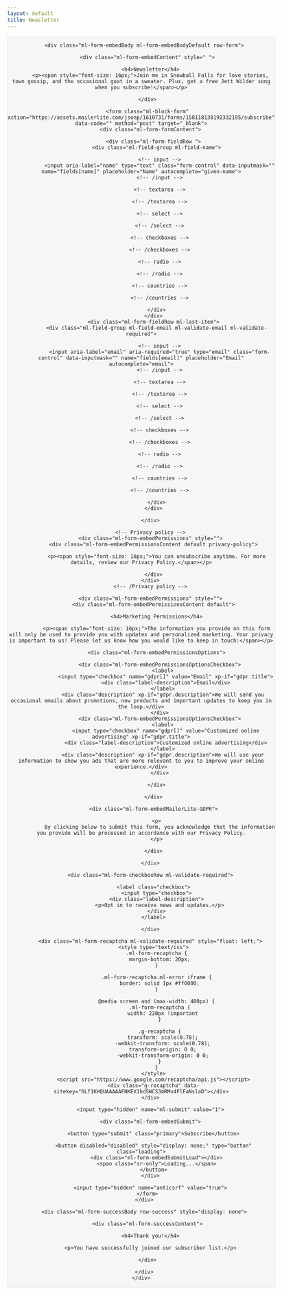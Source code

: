 ```yaml
---
layout: default
title: Newsletter
---
```


<style type="text/css">
  @import url("https://assets.mlcdn.com/fonts.css?version=1750852");
</style>
<style type="text/css">
  /* LOADER */
  .ml-form-embedSubmitLoad {
    display: inline-block;
    width: 20px;
    height: 20px;
  }

  .g-recaptcha {
    transform: scale(1);
    -webkit-transform: scale(1);
    transform-origin: 0 0;
    -webkit-transform-origin: 0 0;
    height: ;
  }

  .sr-only {
    position: absolute;
    width: 1px;
    height: 1px;
    padding: 0;
    margin: -1px;
    overflow: hidden;
    clip: rect(0, 0, 0, 0);
    border: 0;
  }

  .ml-form-embedSubmitLoad:after {
    content: " ";
    display: block;
    width: 11px;
    height: 11px;
    margin: 1px;
    border-radius: 50%;
    border: 4px solid #fff;
    border-color: #ffffff #ffffff #ffffff transparent;
    animation: ml-form-embedSubmitLoad 1.2s linear infinite;
  }

  @keyframes ml-form-embedSubmitLoad {
    0% {
      transform: rotate(0deg);
    }

    100% {
      transform: rotate(360deg);
    }
  }

  #mlb2-27610664.ml-form-embedContainer {
    box-sizing: border-box;
    display: table;
    margin: 0 auto;
    position: static;
    width: 100% !important;
  }

  #mlb2-27610664.ml-form-embedContainer h4,
  #mlb2-27610664.ml-form-embedContainer p,
  #mlb2-27610664.ml-form-embedContainer span,
  #mlb2-27610664.ml-form-embedContainer button {
    text-transform: none !important;
    letter-spacing: normal !important;
  }

  #mlb2-27610664.ml-form-embedContainer .ml-form-embedWrapper {
    background-color: #f6f6f6;
    border-width: 1px;
    border-color: #e6e6e6;
    border-radius: 4px;
    border-style: solid;
    box-sizing: border-box;
    display: inline-block !important;
    margin: 0;
    padding: 0;
    position: relative;
  }

  #mlb2-27610664.ml-form-embedContainer .ml-form-embedWrapper.embedPopup,
  #mlb2-27610664.ml-form-embedContainer .ml-form-embedWrapper.embedDefault {
    width: 800px;
  }

  #mlb2-27610664.ml-form-embedContainer .ml-form-embedWrapper.embedForm {
    max-width: 800px;
    width: 100%;
  }

  #mlb2-27610664.ml-form-embedContainer .ml-form-align-left {
    text-align: left;
  }

  #mlb2-27610664.ml-form-embedContainer .ml-form-align-center {
    text-align: center;
  }

  #mlb2-27610664.ml-form-embedContainer .ml-form-align-default {
    display: table-cell !important;
    vertical-align: middle !important;
    text-align: center !important;
  }

  #mlb2-27610664.ml-form-embedContainer .ml-form-align-right {
    text-align: right;
  }

  #mlb2-27610664.ml-form-embedContainer .ml-form-embedWrapper .ml-form-embedHeader img {
    border-top-left-radius: 4px;
    border-top-right-radius: 4px;
    height: auto;
    margin: 0 auto !important;
    max-width: 100%;
    width: undefinedpx;
  }

  #mlb2-27610664.ml-form-embedContainer .ml-form-embedWrapper .ml-form-embedBody,
  #mlb2-27610664.ml-form-embedContainer .ml-form-embedWrapper .ml-form-successBody {
    padding: 20px 20px 0 20px;
  }

  #mlb2-27610664.ml-form-embedContainer .ml-form-embedWrapper .ml-form-embedBody.ml-form-embedBodyHorizontal {
    padding-bottom: 0;
  }

  #mlb2-27610664.ml-form-embedContainer .ml-form-embedWrapper .ml-form-embedBody .ml-form-embedContent,
  #mlb2-27610664.ml-form-embedContainer .ml-form-embedWrapper .ml-form-successBody .ml-form-successContent {
    text-align: left;
    margin: 0 0 20px 0;
  }

  #mlb2-27610664.ml-form-embedContainer .ml-form-embedWrapper .ml-form-embedBody .ml-form-embedContent h4,
  #mlb2-27610664.ml-form-embedContainer .ml-form-embedWrapper .ml-form-successBody .ml-form-successContent h4 {
    color: #000000;
    font-family: 'Open Sans', Arial, Helvetica, sans-serif;
    font-size: 30px;
    font-weight: 400;
    margin: 0 0 10px 0;
    text-align: left;
    word-break: break-word;
  }

  #mlb2-27610664.ml-form-embedContainer .ml-form-embedWrapper .ml-form-embedBody .ml-form-embedContent p,
  #mlb2-27610664.ml-form-embedContainer .ml-form-embedWrapper .ml-form-successBody .ml-form-successContent p {
    color: #000000;
    font-family: 'Open Sans', Arial, Helvetica, sans-serif;
    font-size: 16px;
    font-weight: 400;
    line-height: 22px;
    margin: 0 0 10px 0;
    text-align: left;
  }

  #mlb2-27610664.ml-form-embedContainer .ml-form-embedWrapper .ml-form-embedBody .ml-form-embedContent ul,
  #mlb2-27610664.ml-form-embedContainer .ml-form-embedWrapper .ml-form-embedBody .ml-form-embedContent ol,
  #mlb2-27610664.ml-form-embedContainer .ml-form-embedWrapper .ml-form-successBody .ml-form-successContent ul,
  #mlb2-27610664.ml-form-embedContainer .ml-form-embedWrapper .ml-form-successBody .ml-form-successContent ol {
    color: #000000;
    font-family: 'Open Sans', Arial, Helvetica, sans-serif;
    font-size: 16px;
  }

  #mlb2-27610664.ml-form-embedContainer .ml-form-embedWrapper .ml-form-embedBody .ml-form-embedContent ol ol,
  #mlb2-27610664.ml-form-embedContainer .ml-form-embedWrapper .ml-form-successBody .ml-form-successContent ol ol {
    list-style-type: lower-alpha;
  }

  #mlb2-27610664.ml-form-embedContainer .ml-form-embedWrapper .ml-form-embedBody .ml-form-embedContent ol ol ol,
  #mlb2-27610664.ml-form-embedContainer .ml-form-embedWrapper .ml-form-successBody .ml-form-successContent ol ol ol {
    list-style-type: lower-roman;
  }

  #mlb2-27610664.ml-form-embedContainer .ml-form-embedWrapper .ml-form-embedBody .ml-form-embedContent p a,
  #mlb2-27610664.ml-form-embedContainer .ml-form-embedWrapper .ml-form-successBody .ml-form-successContent p a {
    color: #000000;
    text-decoration: underline;
  }

  #mlb2-27610664.ml-form-embedContainer .ml-form-embedWrapper .ml-block-form .ml-field-group {
    text-align: left !important;
  }

  #mlb2-27610664.ml-form-embedContainer .ml-form-embedWrapper .ml-block-form .ml-field-group label {
    margin-bottom: 5px;
    color: #333333;
    font-size: 16px;
    font-family: 'Open Sans', Arial, Helvetica, sans-serif;
    font-weight: bold;
    font-style: normal;
    text-decoration: none;
    ;
    display: inline-block;
    line-height: 22px;
  }

  #mlb2-27610664.ml-form-embedContainer .ml-form-embedWrapper .ml-form-embedBody .ml-form-embedContent p:last-child,
  #mlb2-27610664.ml-form-embedContainer .ml-form-embedWrapper .ml-form-successBody .ml-form-successContent p:last-child {
    margin: 0;
  }

  #mlb2-27610664.ml-form-embedContainer .ml-form-embedWrapper .ml-form-embedBody form {
    margin: 0;
    width: 100%;
  }

  #mlb2-27610664.ml-form-embedContainer .ml-form-embedWrapper .ml-form-embedBody .ml-form-formContent,
  #mlb2-27610664.ml-form-embedContainer .ml-form-embedWrapper .ml-form-embedBody .ml-form-checkboxRow {
    margin: 0 0 20px 0;
    width: 100%;
  }

  #mlb2-27610664.ml-form-embedContainer .ml-form-embedWrapper .ml-form-embedBody .ml-form-checkboxRow {
    float: left;
  }

  #mlb2-27610664.ml-form-embedContainer .ml-form-embedWrapper .ml-form-embedBody .ml-form-formContent.horozintalForm {
    margin: 0;
    padding: 0 0 20px 0;
    width: 100%;
    height: auto;
    float: left;
  }

  #mlb2-27610664.ml-form-embedContainer .ml-form-embedWrapper .ml-form-embedBody .ml-form-fieldRow {
    margin: 0 0 10px 0;
    width: 100%;
  }

  #mlb2-27610664.ml-form-embedContainer .ml-form-embedWrapper .ml-form-embedBody .ml-form-fieldRow.ml-last-item {
    margin: 0;
  }

  #mlb2-27610664.ml-form-embedContainer .ml-form-embedWrapper .ml-form-embedBody .ml-form-fieldRow.ml-formfieldHorizintal {
    margin: 0;
  }

  #mlb2-27610664.ml-form-embedContainer .ml-form-embedWrapper .ml-form-embedBody .ml-form-fieldRow input {
    background-color: #ffffff !important;
    color: #333333 !important;
    border-color: #cccccc;
    border-radius: 4px !important;
    border-style: solid !important;
    border-width: 1px !important;
    font-family: 'Open Sans', Arial, Helvetica, sans-serif;
    font-size: 16px !important;
    height: auto;
    line-height: 21px !important;
    margin-bottom: 0;
    margin-top: 0;
    margin-left: 0;
    margin-right: 0;
    padding: 10px 10px !important;
    width: 100% !important;
    box-sizing: border-box !important;
    max-width: 100% !important;
  }

  #mlb2-27610664.ml-form-embedContainer .ml-form-embedWrapper .ml-form-embedBody .ml-form-fieldRow input::-webkit-input-placeholder,
  #mlb2-27610664.ml-form-embedContainer .ml-form-embedWrapper .ml-form-embedBody .ml-form-horizontalRow input::-webkit-input-placeholder {
    color: #333333;
  }

  #mlb2-27610664.ml-form-embedContainer .ml-form-embedWrapper .ml-form-embedBody .ml-form-fieldRow input::-moz-placeholder,
  #mlb2-27610664.ml-form-embedContainer .ml-form-embedWrapper .ml-form-embedBody .ml-form-horizontalRow input::-moz-placeholder {
    color: #333333;
  }

  #mlb2-27610664.ml-form-embedContainer .ml-form-embedWrapper .ml-form-embedBody .ml-form-fieldRow input:-ms-input-placeholder,
  #mlb2-27610664.ml-form-embedContainer .ml-form-embedWrapper .ml-form-embedBody .ml-form-horizontalRow input:-ms-input-placeholder {
    color: #333333;
  }

  #mlb2-27610664.ml-form-embedContainer .ml-form-embedWrapper .ml-form-embedBody .ml-form-fieldRow input:-moz-placeholder,
  #mlb2-27610664.ml-form-embedContainer .ml-form-embedWrapper .ml-form-embedBody .ml-form-horizontalRow input:-moz-placeholder {
    color: #333333;
  }

  #mlb2-27610664.ml-form-embedContainer .ml-form-embedWrapper .ml-form-embedBody .ml-form-fieldRow textarea,
  #mlb2-27610664.ml-form-embedContainer .ml-form-embedWrapper .ml-form-embedBody .ml-form-horizontalRow textarea {
    background-color: #ffffff !important;
    color: #333333 !important;
    border-color: #cccccc;
    border-radius: 4px !important;
    border-style: solid !important;
    border-width: 1px !important;
    font-family: 'Open Sans', Arial, Helvetica, sans-serif;
    font-size: 16px !important;
    height: auto;
    line-height: 21px !important;
    margin-bottom: 0;
    margin-top: 0;
    padding: 10px 10px !important;
    width: 100% !important;
    box-sizing: border-box !important;
    max-width: 100% !important;
  }

  #mlb2-27610664.ml-form-embedContainer .ml-form-embedWrapper .ml-form-embedBody .ml-form-fieldRow .custom-radio .custom-control-label::before,
  #mlb2-27610664.ml-form-embedContainer .ml-form-embedWrapper .ml-form-embedBody .ml-form-horizontalRow .custom-radio .custom-control-label::before,
  #mlb2-27610664.ml-form-embedContainer .ml-form-embedWrapper .ml-form-embedBody .ml-form-fieldRow .custom-checkbox .custom-control-label::before,
  #mlb2-27610664.ml-form-embedContainer .ml-form-embedWrapper .ml-form-embedBody .ml-form-horizontalRow .custom-checkbox .custom-control-label::before,
  #mlb2-27610664.ml-form-embedContainer .ml-form-embedWrapper .ml-form-embedBody .ml-form-embedPermissions .ml-form-embedPermissionsOptionsCheckbox .label-description::before,
  #mlb2-27610664.ml-form-embedContainer .ml-form-embedWrapper .ml-form-embedBody .ml-form-interestGroupsRow .ml-form-interestGroupsRowCheckbox .label-description::before,
  #mlb2-27610664.ml-form-embedContainer .ml-form-embedWrapper .ml-form-embedBody .ml-form-checkboxRow .label-description::before {
    border-color: #cccccc !important;
    background-color: #ffffff !important;
  }

  #mlb2-27610664.ml-form-embedContainer .ml-form-embedWrapper .ml-form-embedBody .ml-form-fieldRow input.custom-control-input[type="checkbox"] {
    box-sizing: border-box;
    padding: 0;
    position: absolute;
    z-index: -1;
    opacity: 0;
    margin-top: 5px;
    margin-left: -1.5rem;
    overflow: visible;
  }

  #mlb2-27610664.ml-form-embedContainer .ml-form-embedWrapper .ml-form-embedBody .ml-form-fieldRow .custom-checkbox .custom-control-label::before,
  #mlb2-27610664.ml-form-embedContainer .ml-form-embedWrapper .ml-form-embedBody .ml-form-horizontalRow .custom-checkbox .custom-control-label::before,
  #mlb2-27610664.ml-form-embedContainer .ml-form-embedWrapper .ml-form-embedBody .ml-form-embedPermissions .ml-form-embedPermissionsOptionsCheckbox .label-description::before,
  #mlb2-27610664.ml-form-embedContainer .ml-form-embedWrapper .ml-form-embedBody .ml-form-interestGroupsRow .ml-form-interestGroupsRowCheckbox .label-description::before,
  #mlb2-27610664.ml-form-embedContainer .ml-form-embedWrapper .ml-form-embedBody .ml-form-checkboxRow .label-description::before {
    border-radius: 4px !important;
  }

  #mlb2-27610664.ml-form-embedContainer .ml-form-embedWrapper .ml-form-embedBody .ml-form-checkboxRow input[type=checkbox]:checked~.label-description::after,
  #mlb2-27610664.ml-form-embedContainer .ml-form-embedWrapper .ml-form-embedBody .ml-form-embedPermissions .ml-form-embedPermissionsOptionsCheckbox input[type=checkbox]:checked~.label-description::after,
  #mlb2-27610664.ml-form-embedContainer .ml-form-embedWrapper .ml-form-embedBody .ml-form-fieldRow .custom-checkbox .custom-control-input:checked~.custom-control-label::after,
  #mlb2-27610664.ml-form-embedContainer .ml-form-embedWrapper .ml-form-embedBody .ml-form-horizontalRow .custom-checkbox .custom-control-input:checked~.custom-control-label::after,
  #mlb2-27610664.ml-form-embedContainer .ml-form-embedWrapper .ml-form-embedBody .ml-form-interestGroupsRow .ml-form-interestGroupsRowCheckbox input[type=checkbox]:checked~.label-description::after {
    background-image: url("data:image/svg+xml,%3csvg xmlns='http://www.w3.org/2000/svg' viewBox='0 0 8 8'%3e%3cpath fill='%23fff' d='M6.564.75l-3.59 3.612-1.538-1.55L0 4.26 2.974 7.25 8 2.193z'/%3e%3c/svg%3e");
  }

  #mlb2-27610664.ml-form-embedContainer .ml-form-embedWrapper .ml-form-embedBody .ml-form-fieldRow .custom-radio .custom-control-input:checked~.custom-control-label::after,
  #mlb2-27610664.ml-form-embedContainer .ml-form-embedWrapper .ml-form-embedBody .ml-form-fieldRow .custom-radio .custom-control-input:checked~.custom-control-label::after {
    background-image: url("data:image/svg+xml,%3csvg xmlns='http://www.w3.org/2000/svg' viewBox='-4 -4 8 8'%3e%3ccircle r='3' fill='%23fff'/%3e%3c/svg%3e");
  }

  #mlb2-27610664.ml-form-embedContainer .ml-form-embedWrapper .ml-form-embedBody .ml-form-fieldRow .custom-radio .custom-control-input:checked~.custom-control-label::before,
  #mlb2-27610664.ml-form-embedContainer .ml-form-embedWrapper .ml-form-embedBody .ml-form-horizontalRow .custom-radio .custom-control-input:checked~.custom-control-label::before,
  #mlb2-27610664.ml-form-embedContainer .ml-form-embedWrapper .ml-form-embedBody .ml-form-fieldRow .custom-checkbox .custom-control-input:checked~.custom-control-label::before,
  #mlb2-27610664.ml-form-embedContainer .ml-form-embedWrapper .ml-form-embedBody .ml-form-horizontalRow .custom-checkbox .custom-control-input:checked~.custom-control-label::before,
  #mlb2-27610664.ml-form-embedContainer .ml-form-embedWrapper .ml-form-embedBody .ml-form-embedPermissions .ml-form-embedPermissionsOptionsCheckbox input[type=checkbox]:checked~.label-description::before,
  #mlb2-27610664.ml-form-embedContainer .ml-form-embedWrapper .ml-form-embedBody .ml-form-interestGroupsRow .ml-form-interestGroupsRowCheckbox input[type=checkbox]:checked~.label-description::before,
  #mlb2-27610664.ml-form-embedContainer .ml-form-embedWrapper .ml-form-embedBody .ml-form-checkboxRow input[type=checkbox]:checked~.label-description::before {
    border-color: #000000 !important;
    background-color: #000000 !important;
  }

  #mlb2-27610664.ml-form-embedContainer .ml-form-embedWrapper .ml-form-embedBody .ml-form-fieldRow .custom-radio .custom-control-label::before,
  #mlb2-27610664.ml-form-embedContainer .ml-form-embedWrapper .ml-form-embedBody .ml-form-horizontalRow .custom-radio .custom-control-label::before,
  #mlb2-27610664.ml-form-embedContainer .ml-form-embedWrapper .ml-form-embedBody .ml-form-fieldRow .custom-radio .custom-control-label::after,
  #mlb2-27610664.ml-form-embedContainer .ml-form-embedWrapper .ml-form-embedBody .ml-form-horizontalRow .custom-radio .custom-control-label::after,
  #mlb2-27610664.ml-form-embedContainer .ml-form-embedWrapper .ml-form-embedBody .ml-form-fieldRow .custom-checkbox .custom-control-label::before,
  #mlb2-27610664.ml-form-embedContainer .ml-form-embedWrapper .ml-form-embedBody .ml-form-fieldRow .custom-checkbox .custom-control-label::after,
  #mlb2-27610664.ml-form-embedContainer .ml-form-embedWrapper .ml-form-embedBody .ml-form-horizontalRow .custom-checkbox .custom-control-label::before,
  #mlb2-27610664.ml-form-embedContainer .ml-form-embedWrapper .ml-form-embedBody .ml-form-horizontalRow .custom-checkbox .custom-control-label::after {
    top: 2px;
    box-sizing: border-box;
  }

  #mlb2-27610664.ml-form-embedContainer .ml-form-embedWrapper .ml-form-embedBody .ml-form-embedPermissions .ml-form-embedPermissionsOptionsCheckbox .label-description::before,
  #mlb2-27610664.ml-form-embedContainer .ml-form-embedWrapper .ml-form-embedBody .ml-form-embedPermissions .ml-form-embedPermissionsOptionsCheckbox .label-description::after,
  #mlb2-27610664.ml-form-embedContainer .ml-form-embedWrapper .ml-form-embedBody .ml-form-checkboxRow .label-description::before,
  #mlb2-27610664.ml-form-embedContainer .ml-form-embedWrapper .ml-form-embedBody .ml-form-checkboxRow .label-description::after {
    top: 0px !important;
    box-sizing: border-box !important;
  }

  #mlb2-27610664.ml-form-embedContainer .ml-form-embedWrapper .ml-form-embedBody .ml-form-checkboxRow .label-description::before,
  #mlb2-27610664.ml-form-embedContainer .ml-form-embedWrapper .ml-form-embedBody .ml-form-checkboxRow .label-description::after {
    top: 4px !important;
    box-sizing: border-box !important;
  }

  #mlb2-27610664.ml-form-embedContainer .ml-form-embedWrapper .ml-form-embedBody .ml-form-interestGroupsRow .ml-form-interestGroupsRowCheckbox .label-description::after {
    top: 0px !important;
    box-sizing: border-box !important;
    position: absolute;
    left: -1.5rem;
    display: block;
    width: 1rem;
    height: 1rem;
    content: "";
  }

  #mlb2-27610664.ml-form-embedContainer .ml-form-embedWrapper .ml-form-embedBody .ml-form-interestGroupsRow .ml-form-interestGroupsRowCheckbox .label-description::before {
    top: 0px !important;
    box-sizing: border-box !important;
  }

  #mlb2-27610664.ml-form-embedContainer .ml-form-embedWrapper .ml-form-embedBody .custom-control-label::before {
    position: absolute;
    top: 4px;
    left: -1.5rem;
    display: block;
    width: 16px;
    height: 16px;
    pointer-events: none;
    content: "";
    background-color: #ffffff;
    border: #adb5bd solid 1px;
    border-radius: 50%;
  }

  #mlb2-27610664.ml-form-embedContainer .ml-form-embedWrapper .ml-form-embedBody .custom-control-label::after {
    position: absolute;
    top: 2px !important;
    left: -1.5rem;
    display: block;
    width: 1rem;
    height: 1rem;
    content: "";
  }

  #mlb2-27610664.ml-form-embedContainer .ml-form-embedWrapper .ml-form-embedBody .ml-form-embedPermissions .ml-form-embedPermissionsOptionsCheckbox .label-description::before,
  #mlb2-27610664.ml-form-embedContainer .ml-form-embedWrapper .ml-form-embedBody .ml-form-interestGroupsRow .ml-form-interestGroupsRowCheckbox .label-description::before,
  #mlb2-27610664.ml-form-embedContainer .ml-form-embedWrapper .ml-form-embedBody .ml-form-checkboxRow .label-description::before {
    position: absolute;
    top: 4px;
    left: -1.5rem;
    display: block;
    width: 16px;
    height: 16px;
    pointer-events: none;
    content: "";
    background-color: #ffffff;
    border: #adb5bd solid 1px;
    border-radius: 50%;
  }

  #mlb2-27610664.ml-form-embedContainer .ml-form-embedWrapper .ml-form-embedBody .ml-form-embedPermissions .ml-form-embedPermissionsOptionsCheckbox .label-description::after {
    position: absolute;
    top: 0px !important;
    left: -1.5rem;
    display: block;
    width: 1rem;
    height: 1rem;
    content: "";
  }

  #mlb2-27610664.ml-form-embedContainer .ml-form-embedWrapper .ml-form-embedBody .ml-form-checkboxRow .label-description::after {
    position: absolute;
    top: 4px !important;
    left: -1.5rem;
    display: block;
    width: 1rem;
    height: 1rem;
    content: "";
  }

  #mlb2-27610664.ml-form-embedContainer .ml-form-embedWrapper .ml-form-embedBody .custom-radio .custom-control-label::after {
    background: no-repeat 50%/50% 50%;
  }

  #mlb2-27610664.ml-form-embedContainer .ml-form-embedWrapper .ml-form-embedBody .custom-checkbox .custom-control-label::after,
  #mlb2-27610664.ml-form-embedContainer .ml-form-embedWrapper .ml-form-embedBody .ml-form-embedPermissions .ml-form-embedPermissionsOptionsCheckbox .label-description::after,
  #mlb2-27610664.ml-form-embedContainer .ml-form-embedWrapper .ml-form-embedBody .ml-form-interestGroupsRow .ml-form-interestGroupsRowCheckbox .label-description::after,
  #mlb2-27610664.ml-form-embedContainer .ml-form-embedWrapper .ml-form-embedBody .ml-form-checkboxRow .label-description::after {
    background: no-repeat 50%/50% 50%;
  }

  #mlb2-27610664.ml-form-embedContainer .ml-form-embedWrapper .ml-form-embedBody .ml-form-fieldRow .custom-control,
  #mlb2-27610664.ml-form-embedContainer .ml-form-embedWrapper .ml-form-embedBody .ml-form-horizontalRow .custom-control {
    position: relative;
    display: block;
    min-height: 1.5rem;
    padding-left: 1.5rem;
  }

  #mlb2-27610664.ml-form-embedContainer .ml-form-embedWrapper .ml-form-embedBody .ml-form-fieldRow .custom-radio .custom-control-input,
  #mlb2-27610664.ml-form-embedContainer .ml-form-embedWrapper .ml-form-embedBody .ml-form-horizontalRow .custom-radio .custom-control-input,
  #mlb2-27610664.ml-form-embedContainer .ml-form-embedWrapper .ml-form-embedBody .ml-form-fieldRow .custom-checkbox .custom-control-input,
  #mlb2-27610664.ml-form-embedContainer .ml-form-embedWrapper .ml-form-embedBody .ml-form-horizontalRow .custom-checkbox .custom-control-input {
    position: absolute;
    z-index: -1;
    opacity: 0;
    box-sizing: border-box;
    padding: 0;
  }

  #mlb2-27610664.ml-form-embedContainer .ml-form-embedWrapper .ml-form-embedBody .ml-form-fieldRow .custom-radio .custom-control-label,
  #mlb2-27610664.ml-form-embedContainer .ml-form-embedWrapper .ml-form-embedBody .ml-form-horizontalRow .custom-radio .custom-control-label,
  #mlb2-27610664.ml-form-embedContainer .ml-form-embedWrapper .ml-form-embedBody .ml-form-fieldRow .custom-checkbox .custom-control-label,
  #mlb2-27610664.ml-form-embedContainer .ml-form-embedWrapper .ml-form-embedBody .ml-form-horizontalRow .custom-checkbox .custom-control-label {
    color: #000000;
    font-size: 12px !important;
    font-family: 'Open Sans', Arial, Helvetica, sans-serif;
    line-height: 22px;
    margin-bottom: 0;
    position: relative;
    vertical-align: top;
    font-style: normal;
    font-weight: 700;
  }

  #mlb2-27610664.ml-form-embedContainer .ml-form-embedWrapper .ml-form-embedBody .ml-form-fieldRow .custom-select,
  #mlb2-27610664.ml-form-embedContainer .ml-form-embedWrapper .ml-form-embedBody .ml-form-horizontalRow .custom-select {
    background-color: #ffffff !important;
    color: #333333 !important;
    border-color: #cccccc;
    border-radius: 4px !important;
    border-style: solid !important;
    border-width: 1px !important;
    font-family: 'Open Sans', Arial, Helvetica, sans-serif;
    font-size: 16px !important;
    line-height: 20px !important;
    margin-bottom: 0;
    margin-top: 0;
    padding: 10px 28px 10px 12px !important;
    width: 100% !important;
    box-sizing: border-box !important;
    max-width: 100% !important;
    height: auto;
    display: inline-block;
    vertical-align: middle;
    background: url('https://assets.mlcdn.com/ml/images/default/dropdown.svg') no-repeat right .75rem center/8px 10px;
    -webkit-appearance: none;
    -moz-appearance: none;
    appearance: none;
  }

  #mlb2-27610664.ml-form-embedContainer .ml-form-embedWrapper .ml-form-embedBody .ml-form-horizontalRow {
    height: auto;
    width: 100%;
    float: left;
  }

  .ml-form-formContent.horozintalForm .ml-form-horizontalRow .ml-input-horizontal {
    width: 70%;
    float: left;
  }

  .ml-form-formContent.horozintalForm .ml-form-horizontalRow .ml-button-horizontal {
    width: 30%;
    float: left;
  }

  .ml-form-formContent.horozintalForm .ml-form-horizontalRow .ml-button-horizontal.labelsOn {
    padding-top: 27px;
  }

  .ml-form-formContent.horozintalForm .ml-form-horizontalRow .horizontal-fields {
    box-sizing: border-box;
    float: left;
    padding-right: 10px;
  }

  #mlb2-27610664.ml-form-embedContainer .ml-form-embedWrapper .ml-form-embedBody .ml-form-horizontalRow input {
    background-color: #ffffff;
    color: #333333;
    border-color: #cccccc;
    border-radius: 4px;
    border-style: solid;
    border-width: 1px;
    font-family: 'Open Sans', Arial, Helvetica, sans-serif;
    font-size: 16px;
    line-height: 20px;
    margin-bottom: 0;
    margin-top: 0;
    padding: 10px 10px;
    width: 100%;
    box-sizing: border-box;
    overflow-y: initial;
  }

  #mlb2-27610664.ml-form-embedContainer .ml-form-embedWrapper .ml-form-embedBody .ml-form-horizontalRow button {
    background-color: #000000 !important;
    border-color: #000000;
    border-style: solid;
    border-width: 1px;
    border-radius: 4px;
    box-shadow: none;
    color: #ffffff !important;
    cursor: pointer;
    font-family: 'Open Sans', Arial, Helvetica, sans-serif;
    font-size: 14px !important;
    font-weight: 700;
    line-height: 20px;
    margin: 0 !important;
    padding: 10px !important;
    width: 100%;
    height: auto;
  }

  #mlb2-27610664.ml-form-embedContainer .ml-form-embedWrapper .ml-form-embedBody .ml-form-horizontalRow button:hover {
    background-color: #333333 !important;
    border-color: #333333 !important;
  }

  #mlb2-27610664.ml-form-embedContainer .ml-form-embedWrapper .ml-form-embedBody .ml-form-checkboxRow input[type="checkbox"] {
    box-sizing: border-box;
    padding: 0;
    position: absolute;
    z-index: -1;
    opacity: 0;
    margin-top: 5px;
    margin-left: -1.5rem;
    overflow: visible;
  }

  #mlb2-27610664.ml-form-embedContainer .ml-form-embedWrapper .ml-form-embedBody .ml-form-checkboxRow .label-description {
    color: #000000;
    display: block;
    font-family: 'Open Sans', Arial, Helvetica, sans-serif;
    font-size: 16px;
    text-align: left;
    margin-bottom: 0;
    position: relative;
    vertical-align: top;
  }

  #mlb2-27610664.ml-form-embedContainer .ml-form-embedWrapper .ml-form-embedBody .ml-form-checkboxRow label {
    font-weight: normal;
    margin: 0;
    padding: 0;
    position: relative;
    display: block;
    min-height: 24px;
    padding-left: 24px;
  }

  #mlb2-27610664.ml-form-embedContainer .ml-form-embedWrapper .ml-form-embedBody .ml-form-checkboxRow label a {
    color: #000000;
    text-decoration: underline;
  }

  #mlb2-27610664.ml-form-embedContainer .ml-form-embedWrapper .ml-form-embedBody .ml-form-checkboxRow label p {
    color: #000000 !important;
    font-family: 'Open Sans', Arial, Helvetica, sans-serif !important;
    font-size: 16px !important;
    font-weight: normal !important;
    line-height: 22px !important;
    padding: 0 !important;
    margin: 0 5px 0 0 !important;
  }

  #mlb2-27610664.ml-form-embedContainer .ml-form-embedWrapper .ml-form-embedBody .ml-form-checkboxRow label p:last-child {
    margin: 0;
  }

  #mlb2-27610664.ml-form-embedContainer .ml-form-embedWrapper .ml-form-embedBody .ml-form-embedSubmit {
    margin: 0 0 20px 0;
    float: left;
    width: 100%;
  }

  #mlb2-27610664.ml-form-embedContainer .ml-form-embedWrapper .ml-form-embedBody .ml-form-embedSubmit button {
    background-color: #000000 !important;
    border: none !important;
    border-radius: 4px !important;
    box-shadow: none !important;
    color: #ffffff !important;
    cursor: pointer;
    font-family: 'Open Sans', Arial, Helvetica, sans-serif !important;
    font-size: 14px !important;
    font-weight: 700 !important;
    line-height: 21px !important;
    height: auto;
    padding: 10px !important;
    width: 100% !important;
    box-sizing: border-box !important;
  }

  #mlb2-27610664.ml-form-embedContainer .ml-form-embedWrapper .ml-form-embedBody .ml-form-embedSubmit button.loading {
    display: none;
  }

  #mlb2-27610664.ml-form-embedContainer .ml-form-embedWrapper .ml-form-embedBody .ml-form-embedSubmit button:hover {
    background-color: #333333 !important;
  }

  .ml-subscribe-close {
    width: 30px;
    height: 30px;
    background: url('https://assets.mlcdn.com/ml/images/default/modal_close.png') no-repeat;
    background-size: 30px;
    cursor: pointer;
    margin-top: -10px;
    margin-right: -10px;
    position: absolute;
    top: 0;
    right: 0;
  }

  .ml-error input,
  .ml-error textarea,
  .ml-error select {
    border-color: red !important;
  }

  .ml-error .custom-checkbox-radio-list {
    border: 1px solid red !important;
    border-radius: 4px;
    padding: 10px;
  }

  .ml-error .label-description,
  .ml-error .label-description p,
  .ml-error .label-description p a,
  .ml-error label:first-child {
    color: #ff0000 !important;
  }

  #mlb2-27610664.ml-form-embedContainer .ml-form-embedWrapper .ml-form-embedBody .ml-form-checkboxRow.ml-error .label-description p,
  #mlb2-27610664.ml-form-embedContainer .ml-form-embedWrapper .ml-form-embedBody .ml-form-checkboxRow.ml-error .label-description p:first-letter {
    color: #ff0000 !important;
  }

  @media only screen and (max-width: 800px) {

    .ml-form-embedWrapper.embedDefault,
    .ml-form-embedWrapper.embedPopup {
      width: 100% !important;
    }

    .ml-form-formContent.horozintalForm {
      float: left !important;
    }

    .ml-form-formContent.horozintalForm .ml-form-horizontalRow {
      height: auto !important;
      width: 100% !important;
      float: left !important;
    }

    .ml-form-formContent.horozintalForm .ml-form-horizontalRow .ml-input-horizontal {
      width: 100% !important;
    }

    .ml-form-formContent.horozintalForm .ml-form-horizontalRow .ml-input-horizontal>div {
      padding-right: 0px !important;
      padding-bottom: 10px;
    }

    .ml-form-formContent.horozintalForm .ml-button-horizontal {
      width: 100% !important;
    }

    .ml-form-formContent.horozintalForm .ml-button-horizontal.labelsOn {
      padding-top: 0px !important;
    }
  }
</style>

<style type="text/css">
  #mlb2-27610664.ml-form-embedContainer .ml-form-embedWrapper .ml-form-embedBody .ml-form-embedPermissions {
    text-align: left;
    float: left;
    width: 100%;
  }

  #mlb2-27610664.ml-form-embedContainer .ml-form-embedWrapper .ml-form-embedBody .ml-form-embedPermissions .ml-form-embedPermissionsContent {
    margin: 0 0 15px 0;
    text-align: left;
  }

  #mlb2-27610664.ml-form-embedContainer .ml-form-embedWrapper .ml-form-embedBody .ml-form-embedPermissions .ml-form-embedPermissionsContent.horizontal {
    margin: 0 0 15px 0;
  }

  #mlb2-27610664.ml-form-embedContainer .ml-form-embedWrapper .ml-form-embedBody .ml-form-embedPermissions .ml-form-embedPermissionsContent h4 {
    color: #000000;
    font-family: 'Open Sans', Arial, Helvetica, sans-serif;
    font-size: 16px;
    font-weight: 700;
    line-height: 22px;
    margin: 0 0 10px 0;
    word-break: break-word;
  }

  #mlb2-27610664.ml-form-embedContainer .ml-form-embedWrapper .ml-form-embedBody .ml-form-embedPermissions .ml-form-embedPermissionsContent p {
    color: #000000;
    font-family: 'Open Sans', Arial, Helvetica, sans-serif;
    font-size: 16px;
    line-height: 22px;
    margin: 0 0 10px 0;
  }

  #mlb2-27610664.ml-form-embedContainer .ml-form-embedWrapper .ml-form-embedBody .ml-form-embedPermissions .ml-form-embedPermissionsContent.privacy-policy p {
    color: #000000;
    font-family: 'Open Sans', Arial, Helvetica, sans-serif;
    font-size: 16px;
    line-height: 26px;
    margin: 0 0 10px 0;
  }

  #mlb2-27610664.ml-form-embedContainer .ml-form-embedWrapper .ml-form-embedBody .ml-form-embedPermissions .ml-form-embedPermissionsContent.privacy-policy p a {
    color: #000000;
  }

  #mlb2-27610664.ml-form-embedContainer .ml-form-embedWrapper .ml-form-embedBody .ml-form-embedPermissions .ml-form-embedPermissionsContent.privacy-policy p:last-child {
    margin: 0;
  }

  #mlb2-27610664.ml-form-embedContainer .ml-form-embedWrapper .ml-form-embedBody .ml-form-embedPermissions .ml-form-embedPermissionsContent p a {
    color: #000000;
    text-decoration: underline;
  }

  #mlb2-27610664.ml-form-embedContainer .ml-form-embedWrapper .ml-form-embedBody .ml-form-embedPermissions .ml-form-embedPermissionsContent p:last-child {
    margin: 0 0 15px 0;
  }

  #mlb2-27610664.ml-form-embedContainer .ml-form-embedWrapper .ml-form-embedBody .ml-form-embedPermissions .ml-form-embedPermissionsOptions {
    margin: 0;
    padding: 0;
  }

  #mlb2-27610664.ml-form-embedContainer .ml-form-embedWrapper .ml-form-embedBody .ml-form-embedPermissions .ml-form-embedPermissionsOptionsCheckbox {
    margin: 0 0 10px 0;
  }

  #mlb2-27610664.ml-form-embedContainer .ml-form-embedWrapper .ml-form-embedBody .ml-form-embedPermissions .ml-form-embedPermissionsOptionsCheckbox:last-child {
    margin: 0;
  }

  #mlb2-27610664.ml-form-embedContainer .ml-form-embedWrapper .ml-form-embedBody .ml-form-embedPermissions .ml-form-embedPermissionsOptionsCheckbox label {
    font-weight: normal;
    margin: 0;
    padding: 0;
    position: relative;
    display: block;
    min-height: 24px;
    padding-left: 24px;
  }

  #mlb2-27610664.ml-form-embedContainer .ml-form-embedWrapper .ml-form-embedBody .ml-form-embedPermissions .ml-form-embedPermissionsOptionsCheckbox .label-description {
    color: #000000;
    font-family: 'Open Sans', Arial, Helvetica, sans-serif;
    font-size: 12px;
    line-height: 18px;
    text-align: left;
    margin-bottom: 0;
    position: relative;
    vertical-align: top;
    font-style: normal;
    font-weight: 700;
  }

  #mlb2-27610664.ml-form-embedContainer .ml-form-embedWrapper .ml-form-embedBody .ml-form-embedPermissions .ml-form-embedPermissionsOptionsCheckbox .description {
    color: #000000;
    font-family: 'Open Sans', Arial, Helvetica, sans-serif;
    font-size: 16px;
    font-style: italic;
    font-weight: 400;
    line-height: 22px;
    margin: 5px 0 0 0;
  }

  #mlb2-27610664.ml-form-embedContainer .ml-form-embedWrapper .ml-form-embedBody .ml-form-embedPermissions .ml-form-embedPermissionsOptionsCheckbox input[type="checkbox"] {
    box-sizing: border-box;
    padding: 0;
    position: absolute;
    z-index: -1;
    opacity: 0;
    margin-top: 5px;
    margin-left: -1.5rem;
    overflow: visible;
  }

  #mlb2-27610664.ml-form-embedContainer .ml-form-embedWrapper .ml-form-embedBody .ml-form-embedPermissions .ml-form-embedMailerLite-GDPR {
    padding-bottom: 20px;
  }

  #mlb2-27610664.ml-form-embedContainer .ml-form-embedWrapper .ml-form-embedBody .ml-form-embedPermissions .ml-form-embedMailerLite-GDPR p {
    color: #000000;
    font-family: 'Open Sans', Arial, Helvetica, sans-serif;
    font-size: 14px;
    line-height: 18px;
    margin: 0;
    padding: 0;
  }

  #mlb2-27610664.ml-form-embedContainer .ml-form-embedWrapper .ml-form-embedBody .ml-form-embedPermissions .ml-form-embedMailerLite-GDPR p a {
    color: #000000;
    text-decoration: underline;
  }

  @media (max-width: 768px) {
    #mlb2-27610664.ml-form-embedContainer .ml-form-embedWrapper .ml-form-embedBody .ml-form-embedPermissions .ml-form-embedPermissionsContent p {
      font-size: 16px !important;
      line-height: 22px !important;
    }

    #mlb2-27610664.ml-form-embedContainer .ml-form-embedWrapper .ml-form-embedBody .ml-form-embedPermissions .ml-form-embedMailerLite-GDPR p {
      font-size: 14px !important;
      line-height: 18px !important;
    }
  }
</style>

<div id="mlb2-27610664" class="ml-form-embedContainer ml-subscribe-form ml-subscribe-form-27610664">
  <div class="ml-form-align-center ">
    <div class="ml-form-embedWrapper embedForm">

      <div class="ml-form-embedBody ml-form-embedBodyDefault row-form">

        <div class="ml-form-embedContent" style=" ">

          <h4>Newsletter</h4>
          <p><span style="font-size: 16px;">Join me in Snowball Falls for love stories, town gossip, and the occasional goat in a sweater. Plus, get a free Jett Wilder song when you subscribe!</span></p>

        </div>

        <form class="ml-block-form" action="https://assets.mailerlite.com/jsonp/1610731/forms/158118138192332195/subscribe" data-code="" method="post" target="_blank">
          <div class="ml-form-formContent">

            <div class="ml-form-fieldRow ">
              <div class="ml-field-group ml-field-name">

                <!-- input -->
                <input aria-label="name" type="text" class="form-control" data-inputmask="" name="fields[name]" placeholder="Name" autocomplete="given-name">
                <!-- /input -->

                <!-- textarea -->

                <!-- /textarea -->

                <!-- select -->

                <!-- /select -->

                <!-- checkboxes -->

                <!-- /checkboxes -->

                <!-- radio -->

                <!-- /radio -->

                <!-- countries -->

                <!-- /countries -->

              </div>
            </div>
            <div class="ml-form-fieldRow ml-last-item">
              <div class="ml-field-group ml-field-email ml-validate-email ml-validate-required">

                <!-- input -->
                <input aria-label="email" aria-required="true" type="email" class="form-control" data-inputmask="" name="fields[email]" placeholder="Email" autocomplete="email">
                <!-- /input -->

                <!-- textarea -->

                <!-- /textarea -->

                <!-- select -->

                <!-- /select -->

                <!-- checkboxes -->

                <!-- /checkboxes -->

                <!-- radio -->

                <!-- /radio -->

                <!-- countries -->

                <!-- /countries -->

              </div>
            </div>

          </div>

          <!-- Privacy policy -->
          <div class="ml-form-embedPermissions" style="">
            <div class="ml-form-embedPermissionsContent default privacy-policy">

              <p><span style="font-size: 16px;">You can unsubscribe anytime. For more details, review our Privacy Policy.</span></p>

            </div>
          </div>
          <!-- /Privacy policy -->

          <div class="ml-form-embedPermissions" style="">
            <div class="ml-form-embedPermissionsContent default">

              <h4>Marketing Permissions</h4>

              <p><span style="font-size: 16px;">The information you provide on this form will only be used to provide you with updates and personalized marketing. Your privacy is important to us! Please let us know how you would like to keep in touch:</span></p>

              <div class="ml-form-embedPermissionsOptions">

                <div class="ml-form-embedPermissionsOptionsCheckbox">
                  <label>
                    <input type="checkbox" name="gdpr[]" value="Email" xp-if="gdpr.title">
                    <div class="label-description">Email</div>
                  </label>
                  <div class="description" xp-if="gdpr.description">We will send you occasional emails about promotions, new products and important updates to keep you in the loop.</div>
                </div>
                <div class="ml-form-embedPermissionsOptionsCheckbox">
                  <label>
                    <input type="checkbox" name="gdpr[]" value="Customized online advertising" xp-if="gdpr.title">
                    <div class="label-description">Customized online advertising</div>
                  </label>
                  <div class="description" xp-if="gdpr.description">We will use your information to show you ads that are more relevant to you to improve your online experience.</div>
                </div>

              </div>

            </div>

            <div class="ml-form-embedMailerLite-GDPR">

              <p>
                By clicking below to submit this form, you acknowledge that the information you provide will be processed in accordance with our Privacy Policy.
              </p>

            </div>

          </div>

          <div class="ml-form-checkboxRow ml-validate-required">

            <label class="checkbox">
              <input type="checkbox">
              <div class="label-description">
                <p>Opt in to receive news and updates.</p>
              </div>
            </label>

          </div>

          <div class="ml-form-recaptcha ml-validate-required" style="float: left;">
            <style type="text/css">
              .ml-form-recaptcha {
                margin-bottom: 20px;
              }

              .ml-form-recaptcha.ml-error iframe {
                border: solid 1px #ff0000;
              }

              @media screen and (max-width: 480px) {
                .ml-form-recaptcha {
                  width: 220px !important
                }

                .g-recaptcha {
                  transform: scale(0.78);
                  -webkit-transform: scale(0.78);
                  transform-origin: 0 0;
                  -webkit-transform-origin: 0 0;
                }
              }
            </style>
            <script src="https://www.google.com/recaptcha/api.js"></script>
            <div class="g-recaptcha" data-sitekey="6Lf1KHQUAAAAAFNKEX1hdSWCS3mRMv4FlFaNslaD"></div>
          </div>

          <input type="hidden" name="ml-submit" value="1">

          <div class="ml-form-embedSubmit">

            <button type="submit" class="primary">Subscribe</button>

            <button disabled="disabled" style="display: none;" type="button" class="loading">
              <div class="ml-form-embedSubmitLoad"></div>
              <span class="sr-only">Loading...</span>
            </button>
          </div>

          <input type="hidden" name="anticsrf" value="true">
        </form>
      </div>

      <div class="ml-form-successBody row-success" style="display: none">

        <div class="ml-form-successContent">

          <h4>Thank you!</h4>

          <p>You have successfully joined our subscriber list.</p>

        </div>

      </div>
    </div>
  </div>
</div>

<script>
  function ml_webform_success_27610664() {
    var $ = ml_jQuery || jQuery;
    $('.ml-subscribe-form-27610664 .row-success').show();
    $('.ml-subscribe-form-27610664 .row-form').hide();
  }
</script>

<script src="https://groot.mailerlite.com/js/w/webforms.min.js?v176e10baa5e7ed80d35ae235be3d5024" type="text/javascript"></script>
<script>
  fetch("https://assets.mailerlite.com/jsonp/1610731/forms/158118138192332195/takel")
</script>

